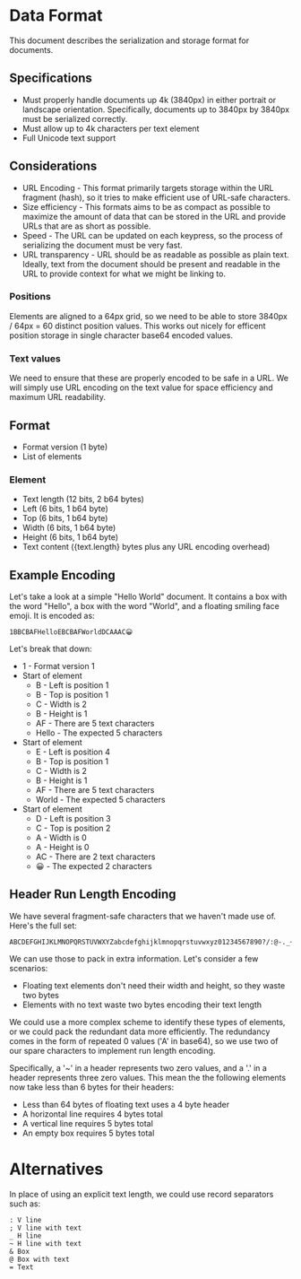 Data Format
===========

This document describes the serialization and storage format for documents.

Specifications
--------------

- Must properly handle documents up 4k (3840px) in either portrait or landscape orientation. Specifically, documents up to 3840px by 3840px must be serialized correctly.
- Must allow up to 4k characters per text element
- Full Unicode text support

Considerations
--------------

- URL Encoding - This format primarily targets storage within the URL fragment (hash), so it tries to make efficient use of URL-safe characters.
- Size efficiency - This formats aims to be as compact as possible to maximize the amount of data that can be stored in the URL and provide URLs that are as short as possible.
- Speed - The URL can be updated on each keypress, so the process of serializing the document must be very fast.
- URL transparency - URL should be as readable as possible as plain text. Ideally, text from the document should be present and readable in the URL to provide context for what we might be linking to.

### Positions

Elements are aligned to a 64px grid, so we need to be able to store 3840px / 64px = 60 distinct position values. This works out nicely for efficent position storage in single character base64 encoded values.

### Text values

We need to ensure that these are properly encoded to be safe in a URL. We will simply use URL encoding on the text value for space efficiency and maximum URL readability.

Format
------

- Format version (1 byte)
- List of elements

### Element

- Text length (12 bits, 2 b64 bytes) 
- Left (6 bits, 1 b64 byte)
- Top (6 bits, 1 b64 byte)
- Width (6 bits, 1 b64 byte)
- Height (6 bits, 1 b64 byte)
- Text content ({text.length} bytes plus any URL encoding overhead)

Example Encoding
----------------

Let's take a look at a simple "Hello World" document. It contains a box with the word "Hello", a box with the word "World", and a floating smiling face emoji. It is encoded as:

    1BBCBAFHelloEBCBAFWorldDCAAAC😀

Let's break that down:

- 1 - Format version 1
- Start of element
    - B - Left is position 1
    - B - Top is position 1
    - C - Width is 2
    - B - Height is 1
    - AF - There are 5 text characters
    - Hello - The expected 5 characters
- Start of element
    - E - Left is position 4
    - B - Top is position 1
    - C - Width is 2
    - B - Height is 1
    - AF - There are 5 text characters
    - World - The expected 5 characters
- Start of element
    - D - Left is position 3
    - C - Top is position 2
    - A - Width is 0
    - A - Height is 0
    - AC - There are 2 text characters
    - 😀 - The expected 2 characters

Header Run Length Encoding
--------------------------

We have several fragment-safe characters that we haven't made use of. Here's the full set:

    ABCDEFGHIJKLMNOPQRSTUVWXYZabcdefghijklmnopqrstuvwxyz01234567890?/:@-._~!$&'()*+,;=

We can use those to pack in extra information. Let's consider a few scenarios:

- Floating text elements don't need their width and height, so they waste two bytes
- Elements with no text waste two bytes encoding their text length

We could use a more complex scheme to identify these types of elements, or we could pack the redundant data more efficiently. The redundancy comes in the form of repeated 0 values ('A' in base64), so we use two of our spare characters to implement run length encoding.

Specifically, a '~' in a header represents two zero values, and a '.' in a header represents three zero values. This mean the the following elements now take less than 6 bytes for their headers:

- Less than 64 bytes of floating text uses a 4 byte header
- A horizontal line requires 4 bytes total
- A vertical line requires 5 bytes total
- An empty box requires 5 bytes total

Alternatives 
============

In place of using an explicit text length, we could use record separators such as:

    : V line
    ; V line with text
    _ H line
    ~ H line with text
    & Box
    @ Box with text
    = Text
